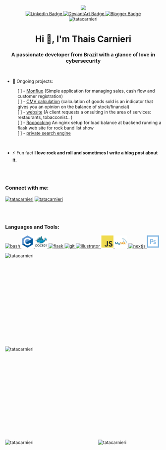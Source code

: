 <div id="header" align="center">
  <img src="https://media.giphy.com/media/hqU2KkjW5bE2v2Z7Q2/giphy.gif" width="100"/>

<div id="badges">
 <a href="https://br.linkedin.com/in/tatacarnieri">
  <img src="https://img.shields.io/badge/LinkedIn-blue?style=for-the-badge&logo=linkedin&logoColor=white" alt="LinkedIn Badge"/>
 </a>
 <a href="https://www.deviantart.com/tatacarnieri">
  <img src="https://img.shields.io/badge/DeviantArt-brightgreen?style=for-the-badge&logo=youtube&logoColor=white" alt="DeviantArt Badge"/>
 </a>
 <a href="https://thaisiguibi.blogspot.com/">
  <img src="https://img.shields.io/badge/Blogger-orange?style=for-the-badge&logo=blogger&logoColor=white" alt="Blogger Badge"/>
 </a>
</div>
  <img src="https://komarev.com/ghpvc/?username=tatacarnieri&label=Profile%20views&color=0e75b6&style=flat" alt="tatacarnieri" />
</div>

<h1 align="center">Hi 👋, I'm Thais Carnieri</h1>
<h3 align="center">A passionate developer from Brazil with a glance of love in cybersecurity</h3>
<br>


- 🔭 Ongoing projects:
<dl>
<dd>[ ] - <a href="https://github.com/tatacarnieri/monfluo">Monfluo</a> (Simple application for managing sales, cash flow and customer registration)</dd>
  <dd>[ ] - <a href="https://github.com/tatacarnieri/tatacarnierisite">CMV calculation</a> (calculation of goods sold is an indicator that gives you an opinion on the balance of stock/financial)</dd>
  <dd>[ ] - <a href="https://github.com/tatacarnieri/tatacarnierisite">website</a> (A client requests a onsulting in the area of services: restaurants, tobacconist.. )</dd>
  <dd>[ ] - <a href="https://github.com/tatacarnieri/roooocking">Roooocking</a> An nginx setup for load balance at backend running a flask web site for rock band list show</dd>
  <dd>[ ] - <a href="https://github.com/tatacarnieri/tatacarnierisite">private search engine </a></dd>
 </dl>

<br />

- ⚡ Fun fact **I love rock and roll and sometimes I write a blog post about it.** 
<br />
<br />
<h3 align="left">Connect with me:</h3>
<p align="left">
<a href="https://linkedin.com/in/tatacarnieri" target="blank"><img align="center" src="https://raw.githubusercontent.com/rahuldkjain/github-profile-readme-generator/master/src/images/icons/Social/linked-in-alt.svg" alt="tatacarnieri" height="30" width="40" /></a>
<a href="https://instagram.com/tatacarnieri" target="blank"><img align="center" src="https://raw.githubusercontent.com/rahuldkjain/github-profile-readme-generator/master/src/images/icons/Social/instagram.svg" alt="tatacarnieri" height="30" width="40" /></a>
</p>
<br /><br />
<h3 align="left">Languages and Tools:</h3>
<p align="left"> 
  <a href="https://www.gnu.org/software/bash/" target="_blank" rel="noreferrer"> <img src="https://www.vectorlogo.zone/logos/gnu_bash/gnu_bash-icon.svg" alt="bash" width="40" height="40"/> </a>
  <a href="https://www.cprogramming.com/" target="_blank" rel="noreferrer"> <img src="https://raw.githubusercontent.com/devicons/devicon/master/icons/c/c-original.svg" alt="c" width="40" height="40"/> </a> 
  <a href="https://www.docker.com/" target="_blank" rel="noreferrer"> <img src="https://raw.githubusercontent.com/devicons/devicon/master/icons/docker/docker-original-wordmark.svg" alt="docker" width="40" height="40"/> </a> 
  <a href="https://flask.palletsprojects.com/" target="_blank" rel="noreferrer"> <img src="https://www.vectorlogo.zone/logos/pocoo_flask/pocoo_flask-icon.svg" alt="flask" width="40" height="40"/> </a> 
  <a href="https://git-scm.com/" target="_blank" rel="noreferrer"> <img src="https://www.vectorlogo.zone/logos/git-scm/git-scm-icon.svg" alt="git" width="40" height="40"/> </a> 
  <a href="https://www.adobe.com/in/products/illustrator.html" target="_blank" rel="noreferrer"> <img src="https://www.vectorlogo.zone/logos/adobe_illustrator/adobe_illustrator-icon.svg" alt="illustrator" width="40" height="40"/> </a> 
  <a href="https://developer.mozilla.org/en-US/docs/Web/JavaScript" target="_blank" rel="noreferrer"> <img src="https://raw.githubusercontent.com/devicons/devicon/master/icons/javascript/javascript-original.svg" alt="javascript" width="40" height="40"/> </a> 
  <a href="https://www.mysql.com/" target="_blank" rel="noreferrer"> <img src="https://raw.githubusercontent.com/devicons/devicon/master/icons/mysql/mysql-original-wordmark.svg" alt="mysql" width="40" height="40"/> </a> 
  <a href="https://nextjs.org/" target="_blank" rel="noreferrer"> <img src="https://cdn.worldvectorlogo.com/logos/nextjs-2.svg" alt="nextjs" width="40" height="40"/> </a>
  <a href="https://www.photoshop.com/en" target="_blank" rel="noreferrer"> <img src="https://raw.githubusercontent.com/devicons/devicon/master/icons/photoshop/photoshop-line.svg" alt="photoshop" width="40" height="40"/> </a> </p>

<div>
<img align="left" width="300" height="300" src="https://github-readme-stats.vercel.app/api?username=tatacarnieri&show_icons=true&locale=en" alt="tatacarnieri" />

<img align="left" width="300" height="300" src="https://github-readme-streak-stats.herokuapp.com/?user=tatacarnieri&" alt="tatacarnieri" />

<img align="left" width="300" height="300" src="https://github-readme-stats.vercel.app/api/top-langs?username=tatacarnieri&show_icons=true&locale=en&layout=compact" alt="tatacarnieri" />
</div>

<br /><br /><br />
<div>
<a href="https://www.buymeacoffee.com/tatacarnieri"><img align="left" src="https://cdn.buymeacoffee.com/buttons/v2/default-yellow.png" height="40" width="150" alt="tatacarnieri" /></a>
</div>
